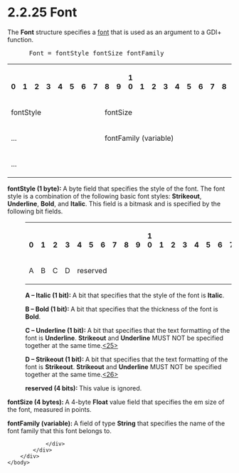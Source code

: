 <html dir="LTR" xmlns:mshelp="http://msdn.microsoft.com/mshelp" xmlns:ddue="http://ddue.schemas.microsoft.com/authoring/2003/5" xmlns:xlink="http://www.w3.org/1999/xlink" xmlns:tool="http://www.microsoft.com/tooltip">
    <head>
        <meta http-equiv="Content-Type" content="text/html; CHARSET=utf-8"></meta>
        <meta name="save" content="history"></meta>
        <title>2.2.25 Font</title>
        <xml>
            <mshelp:toctitle title="2.2.25 Font"></mshelp:toctitle>
            <mshelp:rltitle title="[MS-RGDI]: Font"></mshelp:rltitle>
            <mshelp:keyword index="A" term="ebbd0c06-4c68-4335-897e-577737d21387"></mshelp:keyword>
            <mshelp:attr name="DCSext.ContentType" value="open specification"></mshelp:attr>
            <mshelp:attr name="AssetID" value="ebbd0c06-4c68-4335-897e-577737d21387"></mshelp:attr>
            <mshelp:attr name="TopicType" value="kbRef"></mshelp:attr>
            <mshelp:attr name="DCSext.Title" value="[MS-RGDI]: Font" />
        </xml>
    </head>
    <body>
        <div id="header">
            <h1 class="heading">2.2.25 Font</h1>
        </div>
        <div id="mainSection">
            <div id="mainBody">
                <div id="allHistory" class="saveHistory"></div>
                <div id="sectionSection0" class="section" name="collapseableSection">
                    

<p>The <b>Font</b> structure specifies a <a href="557e6223-9107-4be3-9f7c-b83beb5d16fc.md#gt_f8aa3f46-99d1-49bb-858f-b4bfa546c1c2">font</a> that is used as an
argument to a GDI+ function.</p>

<dl>
<dd>
<div><pre> Font = fontStyle fontSize fontFamily
</pre></div>
</dd></dl>

<table>
 <tr>
  <th><p><br>0</p></th>
  <th><p><br>1</p></th>
  <th><p><br>2</p></th>
  <th><p><br>3</p></th>
  <th><p><br>4</p></th>
  <th><p><br>5</p></th>
  <th><p><br>6</p></th>
  <th><p><br>7</p></th>
  <th><p><br>8</p></th>
  <th><p><br>9</p></th>
  <th><p>1<br>0</p></th>
  <th><p><br>1</p></th>
  <th><p><br>2</p></th>
  <th><p><br>3</p></th>
  <th><p><br>4</p></th>
  <th><p><br>5</p></th>
  <th><p><br>6</p></th>
  <th><p><br>7</p></th>
  <th><p><br>8</p></th>
  <th><p><br>9</p></th>
  <th><p>2<br>0</p></th>
  <th><p><br>1</p></th>
  <th><p><br>2</p></th>
  <th><p><br>3</p></th>
  <th><p><br>4</p></th>
  <th><p><br>5</p></th>
  <th><p><br>6</p></th>
  <th><p><br>7</p></th>
  <th><p><br>8</p></th>
  <th><p><br>9</p></th>
  <th><p>3<br>0</p></th>
  <th><p><br>1</p></th>
 </tr>
 <tr>
  <td colspan="8">
  <p>fontStyle</p>
  </td>
  <td colspan="24">
  <p>fontSize</p>
  </td>
 </tr>
 <tr>
  <td colspan="8">
  <p>...</p>
  </td>
  <td colspan="24">
  <p>fontFamily (variable)</p>
  </td>
 </tr>
 <tr>
  <td colspan="32">
  <p>...</p>
  </td>
 </tr>
</table>

<p><b>fontStyle (1 byte): </b>A byte field that
specifies the style of the font. The font style is a combination of the
following basic font styles: <b>Strikeout</b>, <b>Underline</b>, <b>Bold</b>,
and <b>Italic</b>. This field is a bitmask and is specified by the following
bit fields. </p>

<dl>
<dd>
<table>
 <tr>
  <th><p><br>0</p></th>
  <th><p><br>1</p></th>
  <th><p><br>2</p></th>
  <th><p><br>3</p></th>
  <th><p><br>4</p></th>
  <th><p><br>5</p></th>
  <th><p><br>6</p></th>
  <th><p><br>7</p></th>
  <th><p><br>8</p></th>
  <th><p><br>9</p></th>
  <th><p>1<br>0</p></th>
  <th><p><br>1</p></th>
  <th><p><br>2</p></th>
  <th><p><br>3</p></th>
  <th><p><br>4</p></th>
  <th><p><br>5</p></th>
  <th><p><br>6</p></th>
  <th><p><br>7</p></th>
  <th><p><br>8</p></th>
  <th><p><br>9</p></th>
  <th><p>2<br>0</p></th>
  <th><p><br>1</p></th>
  <th><p><br>2</p></th>
  <th><p><br>3</p></th>
  <th><p><br>4</p></th>
  <th><p><br>5</p></th>
  <th><p><br>6</p></th>
  <th><p><br>7</p></th>
  <th><p><br>8</p></th>
  <th><p><br>9</p></th>
  <th><p>3<br>0</p></th>
  <th><p><br>1</p></th>
 </tr>
 <tr>
  <td>
  <p>A</p>
  </td>
  <td>
  <p>B</p>
  </td>
  <td>
  <p>C</p>
  </td>
  <td>
  <p>D</p>
  </td>
  <td colspan="4">
  <p>reserved</p>
  </td>
  
 </tr>
</table>
</dd>
<dd>
<p><b>A – Italic (1 bit): </b>A
bit that specifies that the style of the font is <b>Italic</b>.</p>
</dd>
<dd>
<p><b>B – Bold (1 bit): </b>A
bit that specifies that the thickness of the font is <b>Bold</b>.</p>
</dd>
<dd>
<p><b>C – Underline (1 bit): </b>A
bit that specifies that the text formatting of the font is <b>Underline</b>. <b>Strikeout</b>
and <b>Underline</b> MUST NOT be specified together at the same time.<a id="Appendix_A_Target_25"></a><a href="5f16d945-e8a0-4cc3-9547-1c8f3e568219.md#Appendix_A_25" aria-label="Product behavior note 25">&lt;25&gt;</a></p>
</dd>
<dd>
<p><b>D – Strikeout (1 bit): </b>A
bit that specifies that the text formatting of the font is <b>Strikeout</b>. <b>Strikeout</b>
and <b>Underline</b> MUST NOT be specified together at the same time.<a id="Appendix_A_Target_26"></a><a href="5f16d945-e8a0-4cc3-9547-1c8f3e568219.md#Appendix_A_26" aria-label="Product behavior note 26">&lt;26&gt;</a></p>
</dd>
<dd>
<p><b>reserved (4 bits): </b>This
value is ignored.</p>
</dd></dl>











<p><b>fontSize (4 bytes): </b>A 4-byte <b>Float</b>
value field that specifies the em size of the font, measured in points.</p>

<p><b>fontFamily (variable): </b>A field of type <b>String</b>
that specifies the name of the font family that this font belongs to.</p>


                </div>
            </div>
        </div>
    </body>
</html>
